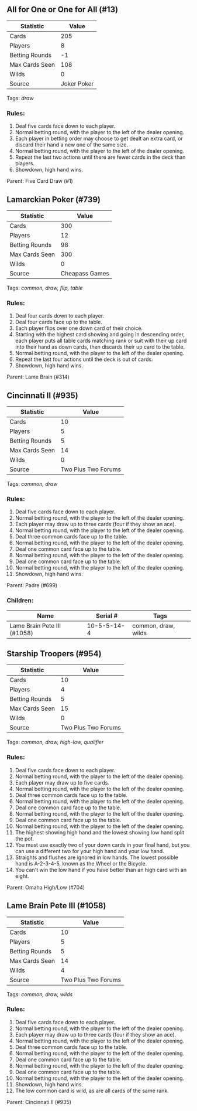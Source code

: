 ## All for One or One for All (#13)

|Statistic|Value|
|---------|-----|
|Cards|205|
|Players|8|
|Betting Rounds|-1|
|Max Cards Seen|108|
|Wilds|0|
|Source|Joker Poker|
Tags: *draw*
### Rules:
1. Deal five cards face down to each player.
2. Normal betting round, with the player to the left of the dealer opening.
3. Each player in betting order may choose to get dealt an extra card, or discard their hand a new one of the same size.
4. Normal betting round, with the player to the left of the dealer opening.
5. Repeat the last two actions until there are fewer cards in the  deck than players.
6. Showdown, high hand wins.

Parent: Five Card Draw (#1)


## Lamarckian Poker (#739)

|Statistic|Value|
|---------|-----|
|Cards|300|
|Players|12|
|Betting Rounds|98|
|Max Cards Seen|300|
|Wilds|0|
|Source|Cheapass Games|
Tags: *common, draw, flip, table*
### Rules:
1. Deal four cards down to each player.
2. Deal four cards face up to the table.
3. Each player flips over one down card of their choice.
4. Starting with the highest card showing and going in descending order, each player puts all table cards matching rank or suit with their up card into their hand as down cards, then discards their up card to the table.
5. Normal betting round, with the player to the left of the dealer opening.
6. Repeat the last four actions until the deck is out of cards.
7. Showdown, high hand wins.

Parent: Lame Brain (#314)


## Cincinnati II (#935)

|Statistic|Value|
|---------|-----|
|Cards|10|
|Players|5|
|Betting Rounds|5|
|Max Cards Seen|14|
|Wilds|0|
|Source|Two Plus Two Forums|
Tags: *common, draw*
### Rules:
1. Deal five cards face down to each player.
2. Normal betting round, with the player to the left of the dealer opening.
3. Each player may draw up to three cards (four if they show an ace).
4. Normal betting round, with the player to the left of the dealer opening.
5. Deal three common cards face up to the table.
6. Normal betting round, with the player to the left of the dealer opening.
7. Deal one common card face up to the table.
8. Normal betting round, with the player to the left of the dealer opening.
9. Deal one common card face up to the table.
10. Normal betting round, with the player to the left of the dealer opening.
11. Showdown, high hand wins.

Parent: Padre (#699)
### Children:

|Name|Serial #|Tags|
|----|--------|----|
|Lame Brain Pete III (#1058)|10-5-5-14-4|common, draw, wilds


## Starship Troopers (#954)

|Statistic|Value|
|---------|-----|
|Cards|10|
|Players|4|
|Betting Rounds|5|
|Max Cards Seen|15|
|Wilds|0|
|Source|Two Plus Two Forums|
Tags: *common, draw, high-low, qualifier*
### Rules:
1. Deal five cards face down to each player.
2. Normal betting round, with the player to the left of the dealer opening.
3. Each player may draw up to five cards.
4. Normal betting round, with the player to the left of the dealer opening.
5. Deal three common cards face up to the table.
6. Normal betting round, with the player to the left of the dealer opening.
7. Deal one common card face up to the table.
8. Normal betting round, with the player to the left of the dealer opening.
9. Deal one common card face up to the table.
10. Normal betting round, with the player to the left of the dealer opening.
11. The highest showing high hand and the lowest showing low hand split the pot.
12. You must use exactly two of your down cards in your final hand, but you can use a different two for your high hand and your low hand.
13. Straights and flushes are ignored in low hands. The lowest possible hand is A-2-3-4-5, known as the Wheel or the Bicycle.
14. You can't win the low hand if you have better than an high card with an eight.

Parent: Omaha High/Low (#704)


## Lame Brain Pete III (#1058)

|Statistic|Value|
|---------|-----|
|Cards|10|
|Players|5|
|Betting Rounds|5|
|Max Cards Seen|14|
|Wilds|4|
|Source|Two Plus Two Forums|
Tags: *common, draw, wilds*
### Rules:
1. Deal five cards face down to each player.
2. Normal betting round, with the player to the left of the dealer opening.
3. Each player may draw up to three cards (four if they show an ace).
4. Normal betting round, with the player to the left of the dealer opening.
5. Deal three common cards face up to the table.
6. Normal betting round, with the player to the left of the dealer opening.
7. Deal one common card face up to the table.
8. Normal betting round, with the player to the left of the dealer opening.
9. Deal one common card face up to the table.
10. Normal betting round, with the player to the left of the dealer opening.
11. Showdown, high hand wins.
12. The low common card is wild, as are all cards of the same rank.

Parent: Cincinnati II (#935)


